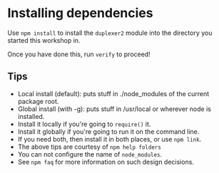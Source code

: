 # Installing dependencies

Use `npm install` to install the `duplexer2` module into the directory you
started this workshop in.

Once you have done this, run `verify` to proceed!

## Tips

* Local install (default): puts stuff in ./node_modules of the current package root.
* Global install (with -g): puts stuff in /usr/local or wherever node is installed.
* Install it locally if you're going to `require()` it.
* Install it globally if you're going to run it on the command line.
* If you need both, then install it in both places, or use `npm link`.
* The above tips are courtesy of `npm help folders`
* You can not configure the name of `node_modules`.
* See `npm faq` for more information on such design decisions.
